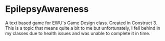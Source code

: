 # EpilepsyAwareness
A text based game for EWU's Game Design class. Created in Construct 3.
This is a topic that means quite a bit to me but unfortunately, I fell behind in my classes due to health issues and was unable to complete it in time.
